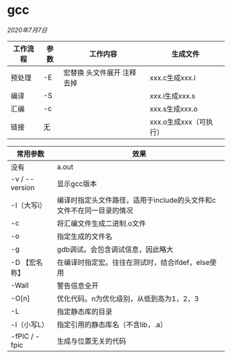# gcc

*2020年7月7日*

| 工作流程 | 参数 | 工作内容                     | 生成文件               |
| -------- | ---- | ---------------------------- | ---------------------- |
| 预处理   | -E   | 宏替换  头文件展开  注释去掉 | xxx.c生成xxx.i         |
| 编译     | -S   |                              | xxx.i生成xxx.s         |
| 汇编     | -c   |                              | xxx.s生成xxx.o         |
| 链接     | 无   |                              | xxx.o生成xxx（可执行） |

 

| 常用参数        | 效果                                                         |
| --------------- | ------------------------------------------------------------ |
| 没有            | a.out                                                        |
| -v /  --version | 显示gcc版本                                                  |
| -I（大写i）     | 编译时指定头文件路径，适用于include的头文件和c文件不在同一目录的情况 |
| -c              | 将汇编文件生成二进制.o文件                                   |
| -o              | 指定生成的文件名                                             |
| -g              | gdb调试。会包含调试信息，因此略大                            |
| -D 【宏名称】   | 在编译时指定宏。往往在测试时，结合ifdef，else使用            |
| -Wall           | 警告信息全开                                                 |
| -O[n]           | 优化代码。n为优化级别，从低到高为1，2，3                     |
| -L              | 指定静态库的目录                                             |
| -l（小写L）     | 指定引用的静态库名（不含lib，.a）                            |
| -fPIC /  -fpic  | 生成与位置无关的代码                                         |